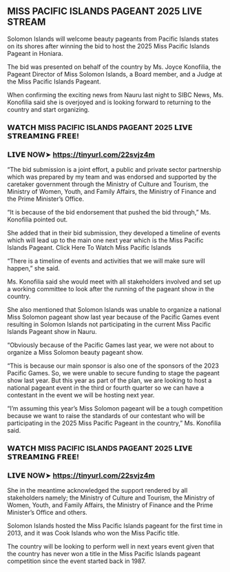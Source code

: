## MISS PACIFIC ISLANDS PAGEANT 2025 LIVE STREAM

Solomon Islands will welcome beauty pageants from Pacific Islands states on its shores after winning the bid to host the 2025 Miss Pacific Islands Pageant in Honiara.

The bid was presented on behalf of the country by Ms. Joyce Konofilia, the Pageant Director of Miss Solomon Islands, a Board member, and a Judge at the Miss Pacific Islands Pageant.

When confirming the exciting news from Nauru last night to SIBC News, Ms. Konofilia said she is overjoyed and is looking forward to returning to the country and start organizing.

### 𝗪𝗔𝗧𝗖𝗛 MISS PACIFIC ISLANDS PAGEANT 2025 𝗟𝗜𝗩𝗘 𝗦𝗧𝗥𝗘𝗔𝗠𝗜𝗡𝗚 𝗙𝗥𝗘𝗘!

### 𝗟𝗜𝗩𝗘 NOW➤ https://tinyurl.com/22svjz4m


“The bid submission is a joint effort, a public and private sector partnership which was prepared by my team and was endorsed and supported by the caretaker government through the Ministry of Culture and Tourism, the Ministry of Women, Youth, and Family Affairs, the Ministry of Finance and the Prime Minister’s Office.

“It is because of the bid endorsement that pushed the bid through,” Ms. Konofilia pointed out.

She added that in their bid submission, they developed a timeline of events which will lead up to the main one next year which is the Miss Pacific Islands Pageant. Click Here To Watch Miss Pacific Islands

“There is a timeline of events and activities that we will make sure will happen,” she said.

Ms. Konofilia said she would meet with all stakeholders involved and set up a working committee to look after the running of the pageant show in the country.

She also mentioned that Solomon Islands was unable to organize a national Miss Solomon pageant show last year because of the Pacific Games event resulting in Solomon Islands not participating in the current Miss Pacific Islands Pageant show in Nauru.

“Obviously because of the Pacific Games last year, we were not about to organize a Miss Solomon beauty pageant show.

“This is because our main sponsor is also one of the sponsors of the 2023 Pacific Games. So, we were unable to secure funding to stage the pageant show last year. But this year as part of the plan, we are looking to host a national pageant event in the third or fourth quarter so we can have a contestant in the event we will be hosting next year.

“I’m assuming this year’s Miss Solomon pageant will be a tough competition because we want to raise the standards of our contestant who will be participating in the 2025 Miss Pacific Pageant in the country,” Ms. Konofilia said.

### 𝗪𝗔𝗧𝗖𝗛 MISS PACIFIC ISLANDS PAGEANT 2025 𝗟𝗜𝗩𝗘 𝗦𝗧𝗥𝗘𝗔𝗠𝗜𝗡𝗚 𝗙𝗥𝗘𝗘!

### 𝗟𝗜𝗩𝗘 NOW➤ https://tinyurl.com/22svjz4m

She in the meantime acknowledged the support rendered by all stakeholders namely; the Ministry of Culture and Tourism, the Ministry of Women, Youth, and Family Affairs, the Ministry of Finance and the Prime Minister’s Office and others.

Solomon Islands hosted the Miss Pacific Islands pageant for the first time in 2013, and it was Cook Islands who won the Miss Pacific title.

The country will be looking to perform well in next years event given that the country has never won a title in the Miss Pacific Islands pageant competition since the event started back in 1987.
